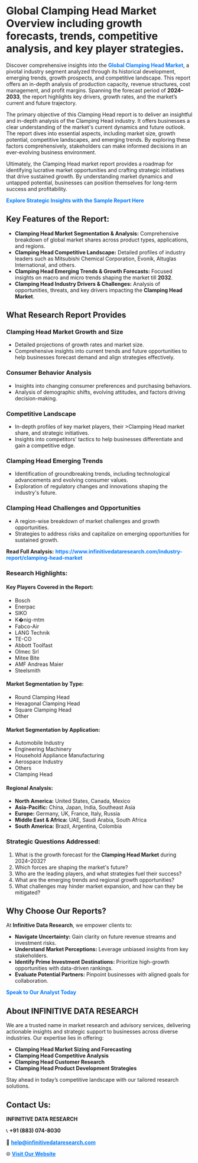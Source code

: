 <h1>Global Clamping Head Market Overview including growth forecasts, trends, competitive analysis, and key player strategies.</h1>
<p>
Discover comprehensive insights into the 
<a href="https://www.infinitivedataresearch.com/industry-report/clamping-head-market" rel="dofollow" style="color: #007BFF; text-decoration: none;"><strong>Global Clamping Head Market</strong></a>, a pivotal industry segment analyzed through its historical development, emerging trends, growth prospects, and competitive landscape. This report offers an in-depth analysis of production capacity, revenue structures, cost management, and profit margins. Spanning the forecast period of <strong>2024–2033</strong>, the report highlights key drivers, growth rates, and the market’s current and future trajectory.
</p>
<p>
The primary objective of this Clamping Head report is to deliver an insightful and in-depth analysis of the Clamping Head industry. It offers businesses a clear understanding of the market's current dynamics and future outlook. The report dives into essential aspects, including market size, growth potential, competitive landscapes, and emerging trends. By exploring these factors comprehensively, stakeholders can make informed decisions in an ever-evolving business environment.
</p>
<p>
Ultimately, the Clamping Head market report provides a roadmap for identifying lucrative market opportunities and crafting strategic initiatives that drive sustained growth. By understanding market dynamics and untapped potential, businesses can position themselves for long-term success and profitability.
</p>
<p>
<a href="https://www.infinitivedataresearch.com/request-sample/reportId=102389" style="color: #007BFF; text-decoration: none;"><strong>Explore Strategic Insights with the Sample Report Here</strong></a>
</p>

<h2>Key Features of the Report:</h2>
<ul>
<li><strong>Clamping Head Market Segmentation & Analysis:</strong> Comprehensive breakdown of global market shares across product types, applications, and regions.</li>
<li><strong>Clamping Head Competitive Landscape:</strong> Detailed profiles of industry leaders such as Mitsubishi Chemical Corporation, Evonik, Altuglas International, and others.</li>
<li><strong>Clamping Head Emerging Trends & Growth Forecasts:</strong> Focused insights on macro and micro trends shaping the market till <strong>2032</strong>.</li>
<li><strong>Clamping Head Industry Drivers & Challenges:</strong> Analysis of opportunities, threats, and key drivers impacting the <strong>Clamping Head Market</strong>.</li>
</ul>

<h2>What Research Report Provides</h2>
<h3>Clamping Head Market Growth and Size</h3>
<ul>
<li>Detailed projections of growth rates and market size.</li>
<li>Comprehensive insights into current trends and future opportunities to help businesses forecast demand and align strategies effectively.</li>
</ul>

<h3>Consumer Behavior Analysis</h3>
<ul>
<li>Insights into changing consumer preferences and purchasing behaviors.</li>
<li>Analysis of demographic shifts, evolving attitudes, and factors driving decision-making.</li>
</ul>

<h3>Competitive Landscape</h3>
<ul>
<li>In-depth profiles of key market players, their >Clamping Head market share, and strategic initiatives.</li>
<li>Insights into competitors' tactics to help businesses differentiate and gain a competitive edge.</li>
</ul>

<h3>Clamping Head Emerging Trends</h3>
<ul>
<li>Identification of groundbreaking trends, including technological advancements and evolving consumer values.</li>
<li>Exploration of regulatory changes and innovations shaping the industry's future.</li>
</ul>

<h3>Clamping Head Challenges and Opportunities</h3>
<ul>
<li>A region-wise breakdown of market challenges and growth opportunities.</li>
<li>Strategies to address risks and capitalize on emerging opportunities for sustained growth.</li>
</ul>
<p><strong>Read Full Analysis:</strong> <a href="https://www.infinitivedataresearch.com/industry-report/clamping-head-market" rel="dofollow" style="color: #007BFF; text-decoration: none;"><strong>https://www.infinitivedataresearch.com/industry-report/clamping-head-market</strong></a></p>
<h3>Research Highlights:</h3>
<h4>Key Players Covered in the Report:</h4>
<ul><li>Bosch</li><li>Enerpac</li><li>SIKO</li><li>K�nig-mtm</li><li>Fabco-Air</li><li>LANG Technik</li><li>TE-CO</li><li>Abbott Toolfast</li><li>Olmec Srl</li><li>Mitee Bite</li><li>AMF Andreas Maier</li><li>Steelsmith</li></ul>
<h4>Market Segmentation by Type:</h4>
<ul><li>Round Clamping Head</li><li>Hexagonal Clamping Head</li><li>Square Clamping Head</li><li>Other</li></ul>
<h4>Market Segmentation by Application:</h4>
<ul><li>Automobile Industry</li><li>Engineering Machinery</li><li>Household Appliance Manufacturing</li><li>Aerospace Industry</li><li>Others</li><li>Clamping Head</li></ul>

<h4>Regional Analysis:</h4>
<ul>
<li><strong>North America:</strong> United States, Canada, Mexico</li>
<li><strong>Asia-Pacific:</strong> China, Japan, India, Southeast Asia</li>
<li><strong>Europe:</strong> Germany, UK, France, Italy, Russia</li>
<li><strong>Middle East & Africa:</strong> UAE, Saudi Arabia, South Africa</li>
<li><strong>South America:</strong> Brazil, Argentina, Colombia</li>
</ul>

<h3>Strategic Questions Addressed:</h3>
<ol>
<li>What is the growth forecast for the <strong>Clamping Head Market</strong> during 2024–2032?</li>
<li>Which forces are shaping the market's future?</li>
<li>Who are the leading players, and what strategies fuel their success?</li>
<li>What are the emerging trends and regional growth opportunities?</li>
<li>What challenges may hinder market expansion, and how can they be mitigated?</li>
</ol>

<h2>Why Choose Our Reports?</h2>
<p>At <strong>Infinitive Data Research</strong>, we empower clients to:</p>
<ul>
<li><strong>Navigate Uncertainty:</strong> Gain clarity on future revenue streams and investment risks.</li>
<li><strong>Understand Market Perceptions:</strong> Leverage unbiased insights from key stakeholders.</li>
<li><strong>Identify Prime Investment Destinations:</strong> Prioritize high-growth opportunities with data-driven rankings.</li>
<li><strong>Evaluate Potential Partners:</strong> Pinpoint businesses with aligned goals for collaboration.</li>
</ul>
<p><a href="https://www.infinitivedataresearch.com/industry-report/clamping-head-market" rel="dofollow" style="color: #007BFF; text-decoration: none;"><strong>Speak to Our Analyst Today</strong></a></p>

<h2>About INFINITIVE DATA RESEARCH</h2>
<p>We are a trusted name in market research and advisory services, delivering actionable insights and strategic support to businesses across diverse industries. Our expertise lies in offering:</p>
<ul>
<li><strong>Clamping Head Market Sizing and Forecasting</strong></li>
<li><strong>Clamping Head Competitive Analysis</strong></li>
<li><strong>Clamping Head Customer Research</strong></li>
<li><strong>Clamping Head Product Development Strategies</strong></li>
</ul>
<p>Stay ahead in today’s competitive landscape with our tailored research solutions.</p>

<h2>Contact Us:</h2>
<p><strong>INFINITIVE DATA RESEARCH</strong></p>
<p>📞 <strong>+91 (883) 074-8030</strong></p>
<p>📧 <strong><a href="mailto:help@infinitivedataresearch.com" style="color: #007BFF;">help@infinitivedataresearch.com</a></strong></p>
<p>🌐 <strong><a href="https://www.infinitivedataresearch.com" rel="dofollow" style="color: #007BFF;">Visit Our Website</a></strong></p>